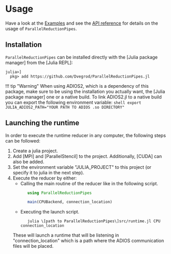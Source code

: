 # Usage
Have a look at the [Examples](@ref) and see the [API reference](@ref) for details on the usage of `ParallelReductionPipes`.

## Installation
`ParallelReductionPipes` can be installed directly with the [Julia package manager] from the [Julia REPL]:
```julia-repl
julia>]
  pkg> add https://github.com/Dvegrod/ParallelReductionPipes.jl
```
!!! tip "Warning"
    When using ADIOS2, which is a dependency of this package, make sure to be using the installation you actually want, the [Julia package manager] one or a native build. To link ADIOS2.jl to a native build you can export the following environment variable:
    ```shell
        export JULIA_ADIOS2_PATH="YOUR PATH TO ADIOS .so DIRECTORY"
    ```

## Launching the runtime

In order to execute the runtime reducer in any computer, the following steps can be followed:
1. Create a julia project.
2. Add [MPI] and [ParallelStencil] to the project. Additionally, [CUDA] can also be added.
3. Set the environment variable "JULIA_PROJECT" to this project (or specify it to julia in the next step).
4. Execute the reducer by either:
   * Calling the main routine of the reducer like in the following script.
     ```julia
        using ParallelReductionPipes

        main(CPUBackend, connection_location)
     ```
   * Executing the launch script.
     ```shell
        julia \[path to ParallelReductionPipes\]src/runtime.jl CPU connection_location
     ```
   These will launch a runtime that will be listening in "connection_location" which is a path where the ADIOS communication files will be placed.
